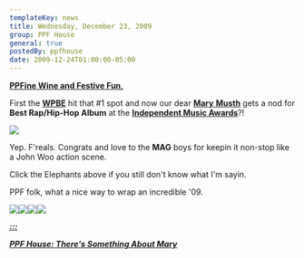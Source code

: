 ```yaml
---
templateKey: news
title: Wednesday, December 23, 2009
group: PPF House
general: true
postedBy: ppfhouse
date: 2009-12-24T01:00:00-05:00
---
```

[**PPFine Wine and Festive Fun,**](http://magnolius.bandcamp.com)

First the [**WPBE**](http://wpbe.bandcamp.com) hit that #1 spot and now our dear [**Mary** **Musth**](http://magnolius.bandcamp.com) gets a nod for **Best Rap/Hip-Hop Album** at the [**Independent Music Awards**](http://www.independentmusicawards.com/imanominee/Default.aspx?maincat=6&yr=2010&scat=15#tp)?!

[![](http://photos-g.ak.fbcdn.net/hphotos-ak-snc1/hs209.snc1/7630_129715028757_5850123757_2357555_3120167_n.jpg)](http://magnolius.bandcamp.com)

Yep. F'reals. Congrats and love to the **MAG** boys for keepin it non-stop like a John Woo action scene.

Click the Elephants above if you still don't know what I'm sayin.

PPF folk, what a nice way to wrap an incredible '09.

**[](http://www.ppfhouse.com)** [![](http://masiaone.com/wp-content/themes/MASIA02/images/icon_youtube.jpg)](http://www.youtube.com/ppfhouse)[![](http://masiaone.com/wp-content/themes/MASIA02/images/icon_myspace.jpg)](http://www.myspace.com/ppfhouse)[![](http://masiaone.com/wp-content/themes/MASIA02/images/icon_facebook.jpg)](http://www.facebook.com/home.php#/pages/PPF-House/32210491219?ref=ts)[![](http://s3.amazonaws.com/twitter_production/profile_images/60316485/bc_bigger.jpg)](http://ppfhouse.bandcamp.com)

[***:::*** ](http://magnolius.bandcamp.com)

[***PPF House: There's Something About Mary***](http://magnolius.bandcamp.com)